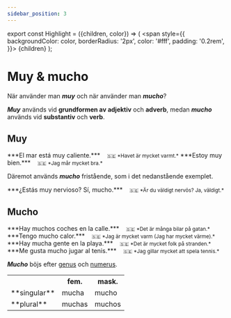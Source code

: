 ```yaml
---
sidebar_position: 3
---
```


export const Highlight = ({children, color}) => (
  <span
    style={{
      backgroundColor: color,
      borderRadius: '2px',
      color: '#fff',
      padding: '0.2rem',
    }}>
    {children}
  </span>
);

# <Highlight color="var(--highlight)">Muy & mucho</Highlight>

När använder man ***muy*** och när använder man ***mucho***? 

***Muy*** används vid **grundformen av adjektiv** och **adverb**, medan ***mucho*** används vid **substantiv** och **verb**.

## <Highlight color="#ff4802">Muy</Highlight>

<div class="custom-quote">  
***El mar está muy caliente.***   
&nbsp;&nbsp;&nbsp;<small>🇸🇪 *Havet är mycket varmt.*</small>    
***Estoy muy bien.***   
&nbsp;&nbsp;&nbsp;<small>🇸🇪 *Jag mår mycket bra.*</small>    
</div>

Däremot används ***mucho*** fristående, som i det nedanstående exemplet.

<div class="custom-quote">  
***¿Estás muy nervioso? Sí, mucho.***   
&nbsp;&nbsp;&nbsp;<small>🇸🇪 *Är du väldigt nervös? Ja, väldigt.*</small>    
</div>

## <Highlight color="#ff4802">Mucho</Highlight>

<div class="custom-quote">  
***Hay muchos coches en la calle.***   
&nbsp;&nbsp;&nbsp;<small>🇸🇪 *Det är många bilar på gatan.*</small>    
***Tengo mucho calor.***   
&nbsp;&nbsp;&nbsp;<small>🇸🇪 *Jag är mycket varm (Jag har mycket värme).*</small>    
***Hay mucha gente en la playa.***   
&nbsp;&nbsp;&nbsp;<small>🇸🇪 *Det är mycket folk på stranden.*</small>  
***Me gusta mucho jugar al tenis.***   
&nbsp;&nbsp;&nbsp;<small>🇸🇪 *Jag gillar mycket att spela tennis.*</small>  
</div>

***Mucho*** böjs efter [genus](/docs/Substantiv/Genus) och [numerus](/docs/Substantiv/Numerus).

<table>
  <thead>
    <tr>
    </tr>
  </thead>
  <tbody>
    <tr>
      <th> </th>
      <th> fem.</th>
      <th> mask.</th>
    </tr>
      <td> **singular**</td>
      <td> mucha</td>
      <td> mucho</td>
    <tr>
      <td> **plural**</td>
      <td> muchas</td>
      <td> muchos</td>
    </tr>
  </tbody>
</table>
